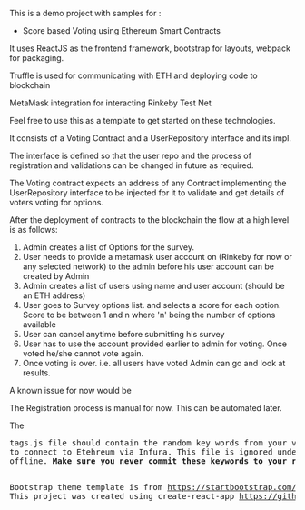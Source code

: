 
This is a demo project with samples for :
<ul>
<li>Score based Voting using Ethereum Smart Contracts</li>
</ul>

<p>It uses ReactJS as the frontend framework, bootstrap for layouts, webpack for packaging.<p>
<p>Truffle is used for communicating with ETH and deploying code to blockchain</p>
<p>MetaMask integration for interacting Rinkeby Test Net</p>

Feel free to use this as a template to get started on these technologies.
</br>
<p>It consists of a Voting Contract and a UserRepository interface and its impl.
<p>The interface is defined so that the user repo and the process of registration and validations can be changed in future
as required.
<p>The Voting contract expects an address of any Contract implementing the UserRepository interface to be injected for it
to validate and get details of voters voting for options.

<p>After the deployment of contracts to the blockchain the flow at a high level is as follows:
<ol>
<li>Admin creates a list of Options for the survey.</li>
<li>User needs to provide a metamask user account on (Rinkeby for now or any selected network) to the admin before his user account can be created by Admin
<li>Admin creates a list of users using  name and user account (should be an ETH address)</li> 
<li>User goes to Survey options list. and selects a score for each option. Score to be between 1 and n where 'n' being the number of options available</li>
<li>User can cancel anytime before submitting his survey</li>
<li>User has to use the account provided earlier to admin for voting. Once voted he/she cannot vote again.</li>
<li>Once voting is over. i.e. all users have voted Admin can go and look at results.</li>
</ol>

<p>A known issue for now would be
<p> The Registration process is manual for now. This can be automated later. 

<p>
The <pre>tags.js</pre</pre> file should contain the random key words from your vault that will be used
to connect to Etehreum via Infura. This file is ignored under ,gitignore to keep your person data 
offline. <b>Make sure you never commit these keywords to your repo</b>


Bootstrap theme template is from https://startbootstrap.com/template-overviews/sb-admin/
This project was created using create-react-app https://github.com/facebookincubator/create-react-app
